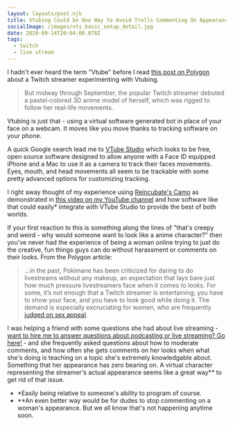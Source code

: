 ```yaml
---
layout: layouts/post.njk
title: Vtubing Could be One Way to Avoid Trolls Commenting On Appearance
socialImage: /images/vts_basic_setup_detail.jpg
date: 2020-09-14T20:04:00.078Z
tags:
  - twitch
  - live stream
---
```

I hadn't ever heard the term "Vtube" before I read [this post on Polygon](https://www.polygon.com/2020/9/14/21436437/pokimane-imane-anys-twitch-vtubing-vtuber-anime-livestream-mainstream-popularity) about a Twitch streamer experimenting with Vtubing. 

> But midway through September, the popular Twitch streamer debuted a pastel-colored 3D anime model of herself, which was rigged to follow her real-life movements.

Vtubing is just that - using a virtual software generated bot in place of your face on a webcam. It moves like you move thanks to tracking software on your phone.

A quick Google search lead me to [VTube Studio](https://denchisoft.github.io/) which looks to be free, open source software designed to allow anyone with a Face ID equipped iPhone and a Mac to use it as a camera to track their faces movements. Eyes, mouth, and head movements all seem to be trackable with some pretty advanced options for customizing tracking.

I right away thought of my experience using [Reincubate's Camo](https://reincubate.com/camo/) as demonstrated in [this video on my YouTube channel](https://www.youtube.com/watch?v=JYLFDJCp3MA) and how software like that could easily* integrate with VTube Studio to provide the best of both worlds.

If your first reaction to this is something along the lines of "that's creepy and weird - why would someone want to look like a anime character?" then you've never had the experience of being a woman online trying to just do the creative, fun things guys can do without harassment or comments on their looks. From the Polygon article:

> ...in the past, Pokimane has been criticized for daring to do livestreams without any makeup, an expectation that lays bare just how much pressure livestreamers face when it comes to looks. For some, it’s not enough that a Twitch streamer is entertaining; you have to show your face, and you have to look good while doing it. The demand is especially excruciating for women, who are frequently [judged on sex appeal](https://kotaku.com/theyre-attractive-theyre-women-and-they-play-games-li-5982137).

I was helping a friend with some questions she had about live streaming - [want to hire me to answer questions about podcasting or live streaming? Go here!](https://lemonproductions.ca/hire) - and she frequently asked questions about how to moderate comments, and how often she gets comments on her looks when what she's doing is teaching on a topic she's extremely knowledgable about. Something that her appearance has zero bearing on. A virtual character representing the streamer's actual appearance seems like a great way** to get rid of that issue.

* *Easily being relative to someone's ability to program of course.
* **An even better way would be for dudes to stop commenting on a woman's appearance. But we all know that's not happening anytime soon.